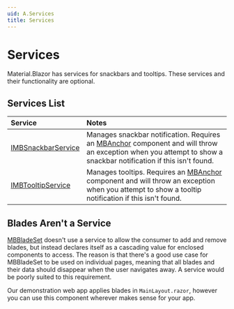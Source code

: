 ```yaml
---
uid: A.Services
title: Services
---
```

# Services

Material.Blazor has services for snackbars and tooltips. These services and their functionality are optional.

## Services List

| Service | Notes |
| :------ | :---- |
| [IMBSnackbarService](xref:S.IMBSnackbarService) | Manages snackbar notification. Requires an [MBAnchor](xref:C.MBAnchor) component and will throw an exception when you attempt to show a snackbar notification if this isn't found. |
| [IMBTooltipService](xref:S.IMBTooltipService) | Manages tooltips. Requires an [MBAnchor](xref:C.MBAnchor) component and will throw an exception when you attempt to show a tooltip notification if this isn't found. |

## Blades Aren't a Service

[MBBladeSet](xref:C.MBBladeSet) doesn't use a service to allow the consumer to add and remove blades, but instead declares itself as a cascading value for enclosed components to
access. The reason is that there's a good use case for MBBladeSet to be used on individual pages, meaning that all blades and their data should disappear when the user navigates
away. A service would be poorly suited to this requirement.

Our demonstration web app applies blades in `MainLayout.razor`, however you can use this component wherever makes sense for your app.